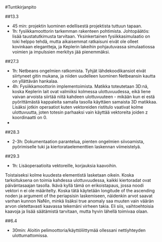 #Tuntikirjanpito

##13.3
* 45 min: projektin luominen edellisestä projektista tuttuun tapaan. 
* 1h: fysiikkamoottorin tarkemman rakenteen pohtimista. Johtopäätös: lisää taustatutkimusta tarvitaan. Yksinkertainen fysiikkasimulaatio on toki helppo tehdä, mutta aikaisemmat ratkaisuni eivät ole olleet kovinkaan elegantteja, ja Keplerin lakeihin pohjautuvassa simulaatiossa voimien ja impulssien merkitys jää pienemmäksi.

##27.3
* 1h: Netbeans ongelmien ratkomista. Tyhjät lähdekoodikansiot eivät siirtyneet gitin mukana, ja niiden uudelleen luominen Netbeansin kautta on yllättävän hankalaa.
* 4h: Fysiikkamoottorin implementoimista. Matikka toteutetaan 3D:nä, koska Keplerin lait ovat valmiiksi kolmessa ulottuvuudessa, eikä liene vaivan arvoista siirtää niitä kahdeen ulottuvuuteen - mikään kun ei estä pyörittämästä kappaleita samalla tasolla käyttäen samaista 3D matikkaa. Lisäksi jotkin operaatiot kuten vektoreiden ristitulo vaativat kolme ulottuvuutta, joten totesin parhaaksi vain käyttää vektoreita joiden z koordinaatti on 0.
* 

##28.3
* 2-3h: Dokumentaation parantelua, pienten ongelmien siivoamista, pyörimiselle tuki ja kiertorataelementtien laskennan viimeistelyä.

##29.3
* 1h: Lisäoperaatioita vektoreille, korjauksia kaavoihin. 
 
Toistaiseksi kolme kuudesta elementistä lasketaan oikein. Koska tarkoituksena on toimia kahdessa ulottuvuudessa, kaikki kiertoradat ovat päiväntasaajan tasolla. Ikävä kyllä tämä on erikoistapaus, jossa noodi vektori n ei ole määritelty. Koska tätä käytetään longitude of the ascending noden ja argument of the periapsisin laskemiseen, näidenkin arvot saavat vanhan kunnon NaNin, minkä lisäksi true anomaly saa muuten vain väärän arvon oletettavasti kaavassa tekemäni virheen takia. Eli siis, vaihtoehtoisia kaavoja ja lisää säätämistä tarvitaan, mutta hyvin lähellä toimivaa olaan.

##6.4
* 30min: Aloitin pelimoottoria/käyttöliittymää ollessani nettiyhteyden ulottumattomissa.
